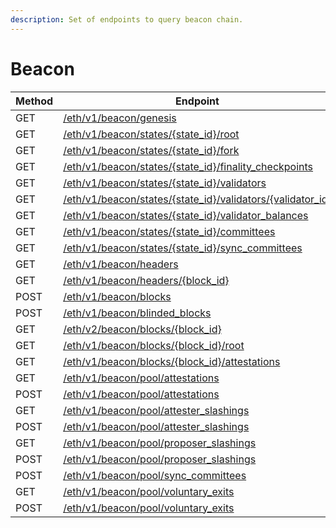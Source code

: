 ```yaml
---
description: Set of endpoints to query beacon chain.
---
```


# Beacon

| Method | Endpoint                                                                                                                               |
| ------ | -------------------------------------------------------------------------------------------------------------------------------------- |
| GET    | [/eth/v1/beacon/genesis](https://ethereum.github.io/beacon-APIs/#/Beacon/getGenesis)                                                   |
| GET    | [/eth/v1/beacon/states/{state\_id}/root](https://ethereum.github.io/beacon-APIs/#/Beacon/getStateRoot)                                 |
| GET    | [/eth/v1/beacon/states/{state\_id}/fork](https://ethereum.github.io/beacon-APIs/#/Beacon/getStateFork)                                 |
| GET    | [/eth/v1/beacon/states/{state\_id}/finality\_checkpoints](https://ethereum.github.io/beacon-APIs/#/Beacon/getStateFinalityCheckpoints) |
| GET    | [/eth/v1/beacon/states/{state\_id}/validators](https://ethereum.github.io/beacon-APIs/#/Beacon/getStateValidators)                     |
| GET    | [/eth/v1/beacon/states/{state\_id}/validators/{validator\_id}](https://ethereum.github.io/beacon-APIs/#/Beacon/getStateValidator)      |
| GET    | [/eth/v1/beacon/states/{state\_id}/validator\_balances](https://ethereum.github.io/beacon-APIs/#/Beacon/getStateValidatorBalances)     |
| GET    | [/eth/v1/beacon/states/{state\_id}/committees](https://ethereum.github.io/beacon-APIs/#/Beacon/getEpochCommittees)                     |
| GET    | [/eth/v1/beacon/states/{state\_id}/sync\_committees](https://ethereum.github.io/beacon-APIs/#/Beacon/getEpochSyncCommittees)           |
| GET    | [/eth/v1/beacon/headers](https://ethereum.github.io/beacon-APIs/#/Beacon/getBlockHeaders)                                              |
| GET    | [/eth/v1/beacon/headers/{block\_id}](https://ethereum.github.io/beacon-APIs/#/Beacon/getBlockHeader)                                   |
| POST   | [/eth/v1/beacon/blocks](https://ethereum.github.io/beacon-APIs/#/Beacon/publishBlock)                                                  |
| POST   | [/eth/v1/beacon/blinded\_blocks](https://ethereum.github.io/beacon-APIs/#/Beacon/publishBlindedBlock)                                  |
| GET    | [/eth/v2/beacon/blocks/{block\_id}](https://ethereum.github.io/beacon-APIs/#/Beacon/getBlockV2)                                        |
| GET    | [/eth/v1/beacon/blocks/{block\_id}/root](https://ethereum.github.io/beacon-APIs/#/Beacon/getBlockRoot)                                 |
| GET    | [/eth/v1/beacon/blocks/{block\_id}/attestations](https://ethereum.github.io/beacon-APIs/#/Beacon/getBlockAttestations)                 |
| GET    | [/eth/v1/beacon/pool/attestations](https://ethereum.github.io/beacon-APIs/#/Beacon/getPoolAttestations)                                |
| POST   | [/eth/v1/beacon/pool/attestations](https://ethereum.github.io/beacon-APIs/#/Beacon/submitPoolAttestations)                             |
| GET    | [/eth/v1/beacon/pool/attester\_slashings](https://ethereum.github.io/beacon-APIs/#/Beacon/getPoolAttesterSlashings)                    |
| POST   | [/eth/v1/beacon/pool/attester\_slashings](https://ethereum.github.io/beacon-APIs/#/Beacon/submitPoolAttesterSlashings)                 |
| GET    | [/eth/v1/beacon/pool/proposer\_slashings](https://ethereum.github.io/beacon-APIs/#/Beacon/getPoolProposerSlashings)                    |
| POST   | [/eth/v1/beacon/pool/proposer\_slashings](https://ethereum.github.io/beacon-APIs/#/Beacon/submitPoolProposerSlashings)                 |
| POST   | [/eth/v1/beacon/pool/sync\_committees](https://ethereum.github.io/beacon-APIs/#/Beacon/submitPoolSyncCommitteeSignatures)              |
| GET    | [/eth/v1/beacon/pool/voluntary\_exits](https://ethereum.github.io/beacon-APIs/#/Beacon/getPoolVoluntaryExits)                          |
| POST   | [/eth/v1/beacon/pool/voluntary\_exits](https://ethereum.github.io/beacon-APIs/#/Beacon/submitPoolVoluntaryExit)                        |
